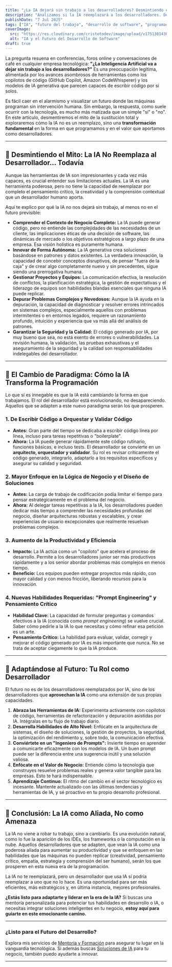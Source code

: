 ```yaml
---
title: "¿La IA dejará sin trabajo a los desarrolladores? Desmintiendo el mito y adaptándose al futuro de la programación"
description: "Analizamos si la IA reemplazará a los desarrolladores. Desmentimos el mito de la eliminación total y explicamos cómo la IA está transformando el rol del programador, enfatizando la adaptación y nuevas oportunidades."
publishDate: "7 Jul 2025"
tags: ["IA", "futuro del trabajo", "desarrollo de software", "programación", "adaptación", "empleo tech", "inteligencia artificial"]
coverImage:
  src: "https://res.cloudinary.com/cristotodev/image/upload/v1751381438/cristotodev/blog/ai-reemplaza-programadores_enx9rs.webp"
  alt: "IA y el Futuro del Desarrollo de Software"
draft: true
---
```


La pregunta resuena en conferencias, foros online y conversaciones de café en cualquier empresa tecnológica: **"¿La Inteligencia Artificial va a dejar sin trabajo a los desarrolladores?"** Es una preocupación legítima, alimentada por los avances asombrosos de herramientas como los copilotos de código (GitHub Copilot, Amazon CodeWhisperer) y los modelos de IA generativa que parecen capaces de escribir código por sí solos.

Es fácil caer en el alarmismo y visualizar un futuro donde las máquinas programan sin intervención humana. Sin embargo, la respuesta, como suele ocurrir con la tecnología, es mucho más matizada que un simple "sí" o "no". En este artículo, desmentiremos el mito de la sustitución total y exploraremos cómo la IA no es un reemplazo, sino una **transformación fundamental** en la forma en que programamos y en el valor que aportamos como desarrolladores.

---

## 🚫 Desmintiendo el Mito: La IA No Reemplaza al Desarrollador... Todavía

Aunque las herramientas de IA son impresionantes y cada vez más capaces, es crucial entender sus limitaciones actuales. La IA es una herramienta poderosa, pero no tiene la capacidad de reemplazar por completo el pensamiento crítico, la creatividad y la comprensión contextual que un desarrollador humano aporta.

Aquí te explico por qué la IA no nos dejará sin trabajo, al menos no en el futuro previsible:

* **Comprender el Contexto de Negocio Completo:** La IA puede generar código, pero no entiende las complejidades de las necesidades de un cliente, las implicaciones éticas de una decisión de software, las dinámicas de mercado o los objetivos estratégicos a largo plazo de una empresa. Esa visión holística es puramente humana.
* **Innovar de Forma Autónoma:** La IA generativa crea soluciones basándose en patrones y datos existentes. La verdadera innovación, la capacidad de concebir conceptos disruptivos, de pensar "fuera de la caja" y de crear algo completamente nuevo y sin precedentes, sigue siendo una prerrogativa humana.
* **Gestionar Proyectos y Equipos:** La comunicación efectiva, la resolución de conflictos, la planificación estratégica, la gestión de expectativas y el liderazgo de equipos son habilidades blandas esenciales que ninguna IA puede replicar.
* **Depurar Problemas Complejos y Novedosos:** Aunque la IA ayuda en la depuración, la capacidad de diagnosticar y resolver errores intrincados en sistemas complejos, especialmente aquellos con problemas intermitentes o en entornos legados, requiere un razonamiento profundo, intuición y experiencia que va más allá del análisis de patrones.
* **Garantizar la Seguridad y la Calidad:** El código generado por IA, por muy bueno que sea, no está exento de errores o vulnerabilidades. La revisión humana, la validación, las pruebas exhaustivas y el aseguramiento de la seguridad y la calidad son responsabilidades indelegables del desarrollador.

---

## 🔄 El Cambio de Paradigma: Cómo la IA Transforma la Programación

Lo que sí es innegable es que la IA está cambiando la forma en que trabajamos. El rol del desarrollador está evolucionando, no desapareciendo. Aquellos que se adapten a este nuevo paradigma serán los que prosperen.

### 1. De Escribir Código a Orquestar y Validar Código
* **Antes:** Gran parte del tiempo se dedicaba a escribir código línea por línea, incluso para tareas repetitivas o "boilerplate".
* **Ahora:** La IA puede generar rápidamente este código rutinario, funciones básicas, e incluso tests. El desarrollador se convierte en un **arquitecto, orquestador y validador**. Su rol es revisar críticamente el código generado, integrarlo, adaptarlo a los requisitos específicos y asegurar su calidad y seguridad.

### 2. Mayor Enfoque en la Lógica de Negocio y el Diseño de Soluciones
* **Antes:** La carga de trabajo de codificación podía limitar el tiempo para pensar estratégicamente en el problema del negocio.
* **Ahora:** Al delegar tareas repetitivas a la IA, los desarrolladores pueden dedicar más tiempo a comprender las necesidades profundas del negocio, diseñar arquitecturas robustas y escalables, y crear experiencias de usuario excepcionales que realmente resuelvan problemas complejos.

### 3. Aumento de la Productividad y Eficiencia
* **Impacto:** La IA actúa como un "copiloto" que acelera el proceso de desarrollo. Permite a los desarrolladores junior ser más productivos rápidamente y a los senior abordar problemas más complejos en menos tiempo.
* **Beneficio:** Los equipos pueden entregar proyectos más rápido, con mayor calidad y con menos fricción, liberando recursos para la innovación.

### 4. Nuevas Habilidades Requeridas: "Prompt Engineering" y Pensamiento Crítico
* **Habilidad Clave:** La capacidad de formular preguntas y comandos efectivos a la IA (conocida como *prompt engineering*) se vuelve crucial. Saber cómo pedirle a la IA lo que necesitas y cómo refinar esa petición es un arte.
* **Pensamiento Crítico:** La habilidad para evaluar, validar, corregir y mejorar el código generado por IA es más importante que nunca. No se trata de aceptar ciegamente lo que la IA produce.

---

## 🚀 Adaptándose al Futuro: Tu Rol como Desarrollador

El futuro no es de los desarrolladores reemplazados por IA, sino de los desarrolladores que **aprovechan la IA** como una extensión de sus propias capacidades.

1.  **Abraza las Herramientas de IA:** Experimenta activamente con copilotos de código, herramientas de refactorización y depuración asistidas por IA. Intégralas en tu flujo de trabajo diario.
2.  **Desarrolla Habilidades de Alto Nivel:** Enfócate en la arquitectura de sistemas, el diseño de soluciones, la gestión de proyectos, la seguridad, la optimización del rendimiento y, sobre todo, la comunicación efectiva.
3.  **Conviértete en un "Ingeniero de Prompts":** Invierte tiempo en aprender a comunicarte eficazmente con los modelos de IA. Un buen prompt puede ser la diferencia entre una sugerencia inútil y una solución valiosa.
4.  **Enfócate en el Valor de Negocio:** Entiende cómo la tecnología que construyes resuelve problemas reales y genera valor tangible para las empresas. Esto te hará indispensable.
5.  **Aprendizaje Continuo:** El ritmo del cambio en el sector tecnológico es incesante. Mantente actualizado con las últimas tendencias y herramientas de IA, y sé proactivo en tu propio desarrollo profesional.

---

## 🎯 Conclusión: La IA como Aliada, No como Amenaza

La IA no viene a robar tu trabajo, sino a cambiarlo. Es una evolución natural, como lo fue la aparición de los IDEs, los frameworks o la computación en la nube. Aquellos desarrolladores que se adapten, que vean la IA como una poderosa aliada para aumentar su productividad y que se enfoquen en las habilidades que las máquinas no pueden replicar (creatividad, pensamiento crítico, empatía, estrategia y comprensión del ser humano), serán los que prosperen en esta nueva era de la programación.

La IA no te reemplazará, pero un desarrollador que usa IA sí podría reemplazar a uno que no lo hace. Es una oportunidad para ser más eficientes, más estratégicos y, en última instancia, mejores profesionales.

**¿Estás listo para adaptarte y liderar en la era de la IA?** Si buscas una mentoría personalizada para potenciar tus habilidades en desarrollo o IA, o necesitas integrar soluciones inteligentes en tu negocio, **estoy aquí para guiarte en este emocionante camino.**

---
### **¿Listo para el Futuro del Desarrollo?**
Explora mis servicios de [Mentoría y Formación](/services#formacion) para asegurar tu lugar en la vanguardia tecnológica. Si además buscas [Soluciones de IA](/services#ia) para tu negocio, también puedo ayudarte a innovar.

---